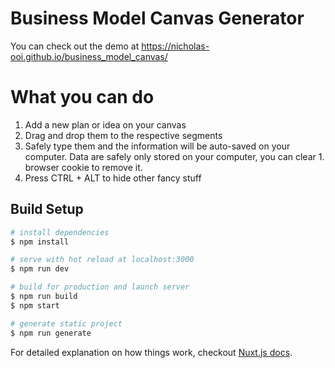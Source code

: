 # Business Model Canvas Generator

You can check out the demo at <https://nicholas-ooi.github.io/business_model_canvas/>

# What you can do

1. Add a new plan or idea on your canvas
1. Drag and drop them to the respective segments
1. Safely type them and the information will be auto-saved on your computer. Data are safely only stored on your computer, you can clear 1. browser cookie to remove it.
1. Press CTRL + ALT to hide other fancy stuff

## Build Setup

``` bash
# install dependencies
$ npm install

# serve with hot reload at localhost:3000
$ npm run dev

# build for production and launch server
$ npm run build
$ npm start

# generate static project
$ npm run generate
```

For detailed explanation on how things work, checkout [Nuxt.js docs](https://nuxtjs.org).
